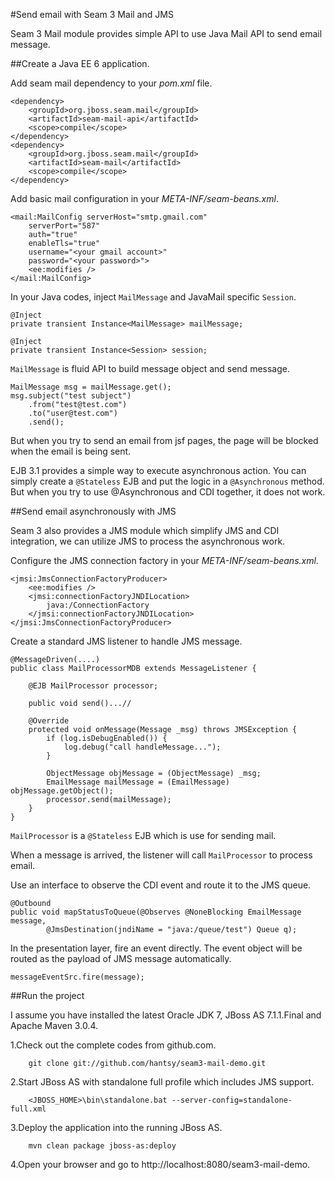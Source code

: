 #Send email with Seam 3 Mail and JMS


 Seam 3 Mail module provides simple API to use Java Mail API to send email message.
  
##Create a Java EE 6 application.
  
 Add seam mail dependency to your *pom.xml* file.
  
  	<dependency>
		<groupId>org.jboss.seam.mail</groupId>
		<artifactId>seam-mail-api</artifactId>
		<scope>compile</scope>
	</dependency>
	<dependency>
		<groupId>org.jboss.seam.mail</groupId>
		<artifactId>seam-mail</artifactId>
		<scope>compile</scope>
	</dependency>
  
 Add basic mail configuration in your *META-INF/seam-beans.xml*. 
  
  	<mail:MailConfig serverHost="smtp.gmail.com"
		serverPort="587" 
		auth="true" 
		enableTls="true" 
		username="<your gmail account>"
		password="<your password>">
		<ee:modifies />
	</mail:MailConfig>
 
 In your Java codes, inject `MailMessage` and JavaMail specific `Session`.
  
  	@Inject
	private transient Instance<MailMessage> mailMessage;

	@Inject
	private transient Instance<Session> session;
  
 `MailMessage` is fluid API to build message object and send message.
  
   	MailMessage msg = mailMessage.get();
	msg.subject("test subject")
		.from("test@test.com")
		.to("user@test.com")
		.send();

 But when you try to send an email from jsf pages, the page will be blocked when the email is being sent. 
  
 EJB 3.1 provides a simple way to execute asynchronous action. You can simply create a `@Stateless` EJB and put the logic in a `@Asynchronous` method. But when you try to use @Asynchronous and CDI together, it does not work.
  
##Send email asynchronously with JMS
  
 Seam 3 also provides a JMS module which simplify JMS and CDI integration, we can utilize JMS to process the asynchronous work.
  
 Configure the JMS connection factory in your *META-INF/seam-beans.xml*.
  
  	<jmsi:JmsConnectionFactoryProducer>
		<ee:modifies />
		<jmsi:connectionFactoryJNDILocation>
			java:/ConnectionFactory
		</jmsi:connectionFactoryJNDILocation>
	</jmsi:JmsConnectionFactoryProducer>
  	
 Create a standard JMS listener to handle JMS message.
  
  	@MessageDriven(....)
	public class MailProcessorMDB extends MessageListener {
	
	    @EJB MailProcessor processor;
		
		public void send()...//
		
		@Override
		protected void onMessage(Message _msg) throws JMSException {
			if (log.isDebugEnabled()) {
				log.debug("call handleMessage...");
			}
	
			ObjectMessage objMessage = (ObjectMessage) _msg;
			EmailMessage mailMessage = (EmailMessage) objMessage.getObject();
			processor.send(mailMessage);
		}
	}
  
 `MailProcessor` is a `@Stateless` EJB which is use for sending mail.
 
 When a message is arrived, the listener will call `MailProcessor` to process email.
  
 Use an interface to observe the CDI event and route it to the JMS queue.
  
  	@Outbound
	public void mapStatusToQueue(@Observes @NoneBlocking EmailMessage message,
			@JmsDestination(jndiName = "java:/queue/test") Queue q);
  
 In the presentation layer, fire an event directly. The event object will be routed as the payload of JMS message automatically.
   
 	messageEventSrc.fire(message);

  
##Run the project

 I assume you have installed the latest Oracle JDK 7, JBoss AS 7.1.1.Final and Apache Maven 3.0.4.
  
  1.Check out the complete codes from github.com. 
  
  		git clone git://github.com/hantsy/seam3-mail-demo.git
  	
  2.Start JBoss AS with standalone full profile which includes JMS support.
  	
  		<JBOSS_HOME>\bin\standalone.bat --server-config=standalone-full.xml
  	
  3.Deploy the application into the running JBoss AS.
  
  		mvn clean package jboss-as:deploy
  	
  4.Open your browser and go to http://localhost:8080/seam3-mail-demo.
  	  